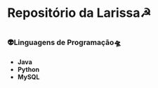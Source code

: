<h1>Repositório da Larissa☭<h1> 
<h3>👽Linguagens de Programação🛸</h3>
<h4>
  <ul>
  <li>Java</li>
  <li>Python</li>
  <li>MySQL</li>
  </ul>
</h4>


  
